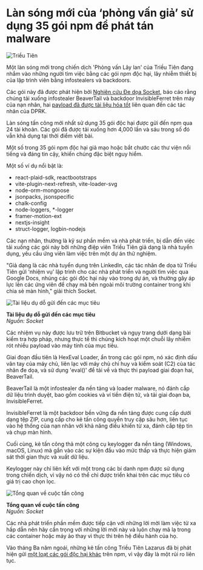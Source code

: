 # Làn sóng mới của ‘phỏng vấn giả’ sử dụng 35 gói npm để phát tán malware

![Triều Tiên](https://www.bleepstatic.com/content/hl-images/2023/11/10/North_Korean_hackers_headpic.jpg)

Một làn sóng mới trong chiến dịch 'Phỏng vấn Lây lan' của Triều Tiên đang nhắm vào những người tìm việc bằng các gói npm độc hại, lây nhiễm thiết bị của lập trình viên bằng infostealers và backdoors.

Các gói này đã được phát hiện bởi [Nghiên cứu Đe dọa Socket](https://socket.dev/blog/north-korean-contagious-interview-campaign-drops-35-new-malicious-npm-packages), báo cáo rằng chúng tải xuống infostealer BeaverTail và backdoor InvisibleFerret trên máy của nạn nhân, hai [payload đã được tài liệu hóa tốt](https://www.bleepingcomputer.com/news/security/new-ottercookie-malware-used-to-backdoor-devs-in-fake-job-offers/) liên quan đến các tác nhân của DPRK.

Làn sóng tấn công mới nhất sử dụng 35 gói độc hại được gửi đến npm qua 24 tài khoản. Các gói đã được tải xuống hơn 4,000 lần và sáu trong số đó vẫn khả dụng tại thời điểm viết bài.

Một số trong 35 gói npm độc hại giả mạo hoặc bắt chước các thư viện nổi tiếng và đáng tin cậy, khiến chúng đặc biệt nguy hiểm.

Một số ví dụ nổi bật là:

* react-plaid-sdk, reactbootstraps
* vite-plugin-next-refresh, vite-loader-svg
* node-orm-mongoose
* jsonpacks, jsonspecific
* chalk-config
* node-loggers, \*-logger
* framer-motion-ext
* nextjs-insight
* struct-logger, logbin-nodejs

Các nạn nhân, thường là kỹ sư phần mềm và nhà phát triển, bị dẫn đến việc tải xuống các gói này bởi những điệp viên Triều Tiên giả dạng là nhà tuyển dụng, yêu cầu ứng viên làm việc trên một dự án thử nghiệm.

"Giả dạng là các nhà tuyển dụng trên LinkedIn, các tác nhân đe dọa từ Triều Tiên gửi 'nhiệm vụ' lập trình cho các nhà phát triển và người tìm việc qua Google Docs, nhúng các gói độc hại này vào trong dự án, và thường gây áp lực lên các ứng viên để chạy mã bên ngoài môi trường container trong khi chia sẻ màn hình," giải thích Socket.

![Tài liệu dụ dỗ gửi đến các mục tiêu](https://www.bleepstatic.com/images/news/u/1220909/2025/June/doc.jpg)

**Tài liệu dụ dỗ gửi đến các mục tiêu**  
_Nguồn: Socket_

Các nhiệm vụ này được lưu trữ trên Bitbucket và ngụy trang dưới dạng bài kiểm tra hợp pháp, nhưng thực tế thì chúng kích hoạt một chuỗi lây nhiễm rót nhiều payload vào máy tính của mục tiêu. 

Giai đoạn đầu tiên là HexEval Loader, ẩn trong các gói npm, nó xác định dấu vân tay của máy chủ, liên lạc với máy chủ chỉ huy và kiểm soát (C2) của tác nhân đe dọa, và sử dụng 'eval()' để tải về và thực thi payload giai đoạn hai, BeaverTail.

BeaverTail là một infostealer đa nền tảng và loader malware, nó đánh cắp dữ liệu trình duyệt, bao gồm cookies và ví tiền điện tử, và tải giai đoạn ba, InvisibleFerret.

InvisibleFerret là một backdoor bền vững đa nền tảng được cung cấp dưới dạng tệp ZIP, cung cấp cho kẻ tấn công quyền truy cập sâu hơn, liên tục vào hệ thống của nạn nhân với khả năng điều khiển từ xa, đánh cắp tệp tin và chụp màn hình.

Cuối cùng, kẻ tấn công thả một công cụ keylogger đa nền tảng (Windows, macOS, Linux) mà gắn vào các sự kiện đầu vào mức thấp và thực hiện giám sát thời gian thực và xuất dữ liệu.

Keylogger này chỉ liên kết với một trong các bí danh npm được sử dụng trong chiến dịch, vì vậy nó có thể chỉ được triển khai trên các mục tiêu có giá trị cao chọn lọc.

![Tổng quan về cuộc tấn công](https://www.bleepstatic.com/images/news/u/1220909/2025/June/diagram(1).jpg)

**Tổng quan về cuộc tấn công**  
_Nguồn: Socket_

Các nhà phát triển phần mềm được tiếp cận với những lời mời làm việc từ xa hấp dẫn nên hãy cẩn trọng với những lời mời này và luôn chạy mã lạ trong các container hoặc máy ảo thay vì thực thi trên hệ điều hành của họ.

Vào tháng Ba năm ngoái, những kẻ tấn công Triều Tiên Lazarus đã bị phát hiện gửi [một loạt các gói độc hại khác](https://www.bleepingcomputer.com/news/security/north-korean-lazarus-hackers-infect-hundreds-via-npm-packages/) trên npm, vì vậy đây là một rủi ro liên tục.
